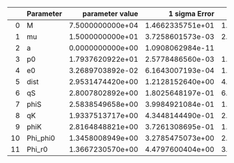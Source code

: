 |    | Parameter   |   parameter value |    1 sigma Error |     Relative Error |              SNR |
|---:|:------------|------------------:|-----------------:|-------------------:|-----------------:|
|  0 | M           |  7.5000000000e+04 | 1.4662335751e+01 |   1.9549781002e-04 | 6.4324798836e+00 |
|  1 | mu          |  1.5000000000e+01 | 3.7258601573e-03 |   2.4839067715e-04 | 6.4324798836e+00 |
|  2 | a           |  0.0000000000e+00 | 1.0908062984e-11 | inf                | 6.4324798836e+00 |
|  3 | p0          |  1.7937620922e+01 | 2.5778486560e-03 |   1.4371184826e-04 | 6.4324798836e+00 |
|  4 | e0          |  3.2689703892e-02 | 6.1643007193e-04 |   1.8857009962e-02 | 6.4324798836e+00 |
|  5 | dist        |  2.9531474420e+00 | 1.2128152640e+00 |   4.1068564569e-01 | 6.4324798836e+00 |
|  6 | qS          |  2.8007802892e+00 | 1.8025648197e-01 |   6.4359379657e-02 | 6.4324798836e+00 |
|  7 | phiS        |  2.5838549658e+00 | 3.9984921084e-01 |   1.5474909239e-01 | 6.4324798836e+00 |
|  8 | qK          |  1.9337513717e+00 | 4.3448144490e-01 |   2.2468319933e-01 | 6.4324798836e+00 |
|  9 | phiK        |  2.8164848821e+00 | 3.7261308695e-01 |   1.3229720824e-01 | 6.4324798836e+00 |
| 10 | Phi_phi0    |  1.3458008949e+00 | 3.2785475073e+00 |   2.4361311689e+00 | 6.4324798836e+00 |
| 11 | Phi_r0      |  1.3667230570e+00 | 4.4797600404e+00 |   3.2777379568e+00 | 6.4324798836e+00 |